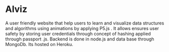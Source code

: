 # Alviz
A user friendly website that help users to learn and visualize data structures and algorithms using animations by applying P5.js . It allows ensures user safety by storing user credentials through concept of hashing applied through passport .js. Backend is done in node.js and data base through MongoDb. Its hosted on Heroku.

